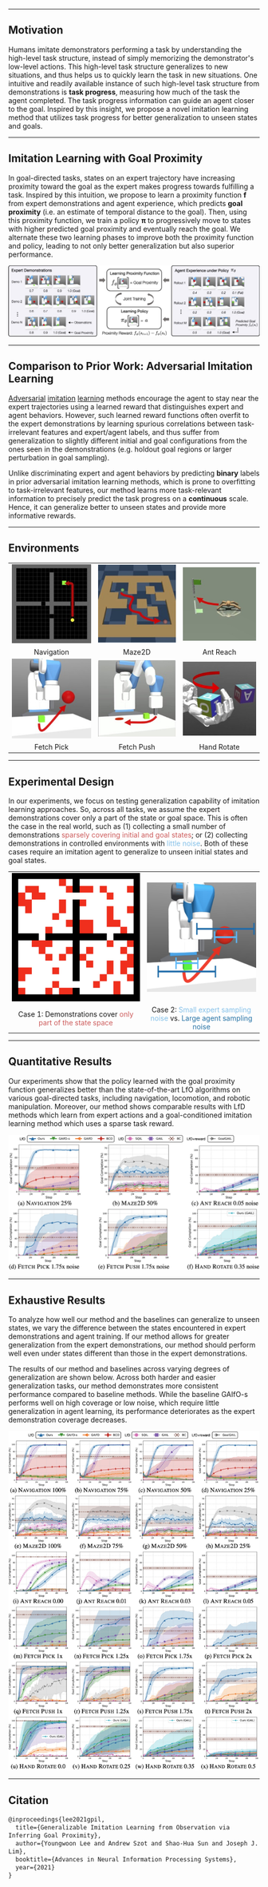 
----

## Motivation

Humans imitate demonstrators performing a task by understanding the high-level task structure, instead of simply memorizing the demonstrator's low-level actions. This high-level task structure generalizes to new situations, and thus helps us to quickly learn the task in new situations. One intuitive and readily available instance of such high-level task structure from demonstrations is **task progress**, measuring how much of the task the agent completed. The task progress information can guide an agent closer to the goal. Inspired by this insight, we propose a novel imitation learning method that utilizes task progress for better generalization to unseen states and goals.


----


## Imitation Learning with Goal Proximity

In goal-directed tasks, states on an expert trajectory have increasing proximity toward the goal as the expert makes progress towards fulfilling a task. Inspired by this intuition, we propose to learn a proximity function **f** from expert demonstrations and agent experience, which predicts **goal proximity** (i.e. an estimate of temporal distance to the goal). Then, using this proximity function, we train a policy **&pi;** to progressively move to states with higher predicted goal proximity and eventually reach the goal. We alternate these two learning phases to improve both the proximity function and policy, leading to not only better generalization but also superior performance.


![Goal proximity imitation learning method](./img/method.jpg "Illustration of our model")


----


## Comparison to Prior Work: Adversarial Imitation Learning

<a href="https://arxiv.org/abs/1606.03476" target="_blank">Adversarial</a> <a href="https://arxiv.org/abs/1710.11248" target="_blank">imitation</a> <a href="https://arxiv.org/abs/1807.06158" target="_blank">learning</a> methods encourage the agent to stay near the expert trajectories using a learned reward that distinguishes expert and agent behaviors. However, such learned reward functions often overfit to the expert demonstrations by learning spurious correlations between task-irrelevant features and expert/agent labels, and thus suffer from generalization to slightly different initial and goal configurations from the ones seen in the demonstrations (e.g. holdout goal regions or larger perturbation in goal sampling).

Unlike discriminating expert and agent behaviors by predicting **binary** labels in prior adversarial imitation learning methods, which is prone to overfitting to task-irrelevant features, our method learns more task-relevant information to precisely predict the task progress on a **continuous** scale. Hence, it can generalize better to unseen states and provide more informative rewards.


---


## Environments

<table>
<tbody>
  <tr style="border-bottom: none;">
    <td style="text-align: center">
        <img height="auto" width="100%" src="img/env/navigation.jpg">
    </td>
    <td style="text-align: center">
        <img height="auto" width="100%" src="img/env/maze.jpg">
    </td>
    <td style="text-align: center">
        <img height="auto" width="100%" src="img/env/locomotion.jpg">
    </td>
  </tr>
  <tr style="border-bottom: none;">
    <td style="text-align: center">
        <figcaption class="imgcaption" style="padding-top: 0px">Navigation</figcaption>
    </td>
    <td style="text-align: center">
        <figcaption class="imgcaption" style="padding-top: 0px">Maze2D</figcaption>
    </td>
    <td style="text-align: center">
        <figcaption class="imgcaption" style="padding-top: 0px">Ant Reach</figcaption>
    </td>
  </tr>
  <tr style="border-bottom: none;">
    <td style="text-align: center">
        <img height="auto" width="100%" src="img/env/pick.jpg">
    </td>
    <td style="text-align: center">
        <img height="auto" width="100%" src="img/env/push.jpg">
    </td>
    <td style="text-align: center">
        <img height="auto" width="100%" src="img/env/hand.jpg">
    </td>
  </tr>
  <tr style="border-bottom: none;">
    <td style="text-align: center">
        <figcaption class="imgcaption" style="padding-top: 0px">Fetch Pick</figcaption>
    </td>
    <td style="text-align: center">
        <figcaption class="imgcaption" style="padding-top: 0px">Fetch Push</figcaption>
    </td>
    <td style="text-align: center">
        <figcaption class="imgcaption" style="padding-top: 0px">Hand Rotate</figcaption>
    </td>
  </tr>
</tbody>
</table>


----


## Experimental Design

In our experiments, we focus on testing generalization capability of imitation learning approaches. So, across all tasks, we assume the expert demonstrations cover only a part of the state or goal space. This is often the case in the real world, such as (1) collecting a small number of demonstrations <span style="color: #CD5C5C;">sparsely covering initial and goal states</span>; or (2) collecting demonstrations in controlled environments with <span style="color: #85C1E9;">little noise</span>. Both of these cases require an imitation agent to generalize to unseen initial states and goal states.

<table>
<tbody>
  <tr style="border-bottom: none;">
    <td style="text-align: center">
        <img height="auto" width="100%" src="img/coverage1.jpg">
    </td>
    <td style="text-align: center">
        <img height="auto" width="100%" src="img/coverage2.jpg">
    </td>
  </tr>
  <tr style="border-bottom: none;">
    <td style="text-align: center">
        <figcaption class="imgcaption" style="padding-top: 0px">Case 1: Demonstrations cover <span style="color: #CD5C5C;">only part of the state space</span> </figcaption>
    </td>
    <td style="text-align: center">
        <figcaption class="imgcaption" style="padding-top: 0px">Case 2: <span style="color: #85C1E9;">Small expert sampling noise</span> vs. <span style="color: #2874A6;">Large agent sampling noise</span> </figcaption>
    </td>
  </tr>
</tbody>
</table>


----


## Quantitative Results

Our experiments show that the policy learned with the goal proximity function generalizes better than the state-of-the-art LfO algorithms on various goal-directed tasks, including navigation, locomotion, and robotic manipulation. Moreover, our method shows comparable results with LfD methods which learn from expert actions and a goal-conditioned imitation learning method which uses a sparse task reward.

![Comparisons to LfD and LfO baselines on a medium coverage setting](./img/quantitative_results.jpg "Comparisons to LfD and LfO baselines (part)")


----


## Exhaustive Results

To analyze how well our method and the baselines can generalize to unseen states, we vary the difference between the states encountered in expert demonstrations and agent training. If our method allows for greater generalization from the expert demonstrations, our method should perform well even under states different than those in the expert demonstrations.

The results of our method and baselines across varying degrees of generalization are shown below. Across both harder and easier generalization tasks, our method demonstrates more consistent performance compared to baseline methods. While the baseline GAIfO-s performs well on high coverage or low noise, which require little generalization in agent learning, its performance deteriorates as the expert demonstration coverage decreases.

![Comparisons to LfD and LfO baselines with different coverages](./img/quantitative_results_full.jpg "Comparisons to LfD and LfO baselines (whole)")


----


## Citation
```
@inproceedings{lee2021gpil,
  title={Generalizable Imitation Learning from Observation via Inferring Goal Proximity},
  author={Youngwoon Lee and Andrew Szot and Shao-Hua Sun and Joseph J. Lim},
  booktitle={Advances in Neural Information Processing Systems},
  year={2021}
}
```
<br>
